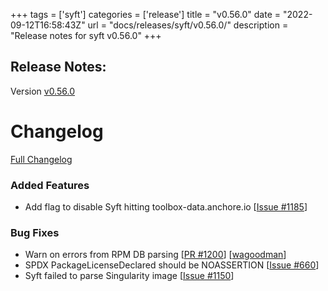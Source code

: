 +++
tags = ['syft']
categories = ['release']
title = "v0.56.0"
date = "2022-09-12T16:58:43Z"
url = "docs/releases/syft/v0.56.0/"
description = "Release notes for syft v0.56.0"
+++

## Release Notes:
Version [v0.56.0](https://github.com/anchore/syft/releases/tag/v0.56.0)

# Changelog

[Full Changelog](https://github.com/anchore/syft/compare/v0.55.0...c5dca001e267d2a91ff82e53ca72535ceef6af02)

### Added Features

- Add flag to disable Syft hitting toolbox-data.anchore.io [[Issue #1185](https://github.com/anchore/syft/issues/1185)]

### Bug Fixes

- Warn on errors from RPM DB parsing [[PR #1200](https://github.com/anchore/syft/pull/1200)] [[wagoodman](https://github.com/wagoodman)]
- SPDX PackageLicenseDeclared should be NOASSERTION [[Issue #660](https://github.com/anchore/syft/issues/660)]
- Syft failed to parse Singularity image [[Issue #1150](https://github.com/anchore/syft/issues/1150)]
